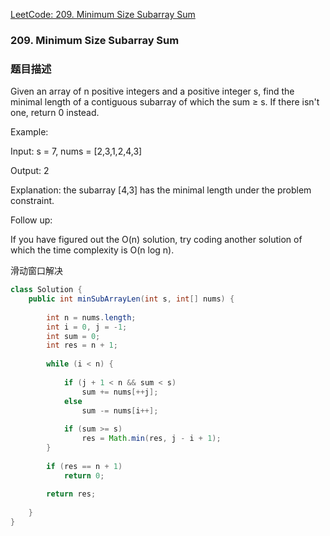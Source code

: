 [LeetCode: 209. Minimum Size Subarray Sum](https://leetcode.com/problems/minimum-size-subarray-sum/description/)

### 209. Minimum Size Subarray Sum
### 题目描述

Given an array of n positive integers and a positive integer s, find the minimal length of a contiguous subarray of which the sum ≥ s. If there isn't one, return 0 instead.

Example: 

Input: s = 7, nums = [2,3,1,2,4,3]

Output: 2

Explanation: the subarray [4,3] has the minimal length under the problem constraint.

Follow up:

If you have figured out the O(n) solution, try coding another solution of which the time complexity is O(n log n). 

滑动窗口解决
```java
class Solution {
    public int minSubArrayLen(int s, int[] nums) {
        
        int n = nums.length;
        int i = 0, j = -1;
        int sum = 0;
        int res = n + 1;
        
        while (i < n) {
            
            if (j + 1 < n && sum < s)
                sum += nums[++j];
            else
                sum -= nums[i++];
            
            if (sum >= s)
                res = Math.min(res, j - i + 1);
        }
        
        if (res == n + 1)
            return 0;
        
        return res;
        
    }
}
```